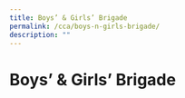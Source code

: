 ```yaml
---
title: Boys’ & Girls’ Brigade
permalink: /cca/boys-n-girls-brigade/
description: ""
---
```

# Boys’ & Girls’ Brigade
